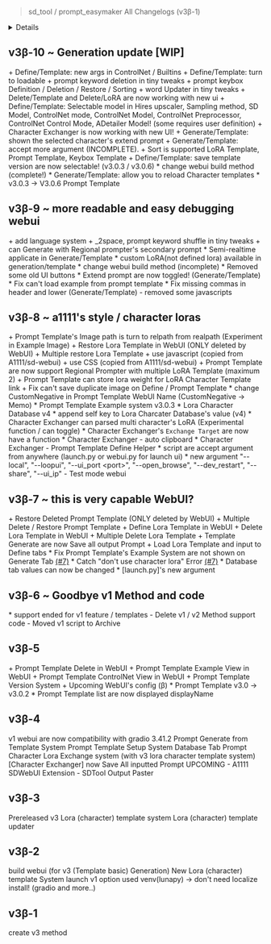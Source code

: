 > sd_tool / prompt_easymaker All Changelogs (v3β-1)

<details><br />+ Feature Addition <br />* Modify 
Already Feature <br />- Delete Feature <br/>= NO Update Upcoming</details>

## v3β-10 ~ Generation update [WIP]
\+ Define/Template: new args in ControlNet / Builtins
\+ Define/Template: turn to loadable
\+ prompt keyword deletion in tiny tweaks
\+ prompt keybox Definition / Deletion / Restore / Sorting
\+ word Updater in tiny tweaks
\+ Delete/Template and Delete/LoRA are now working with new ui
\+ Define/Template: Selectable model in Hires upscaler, Sampling method, SD Model, ControlNet mode, ControlNet Model, ControlNet Preprocessor, ControlNet Control Mode, ADetailer Model! (some requires user definition)
\+ Character Exchanger is now working with new UI!
\+ Generate/Template: shown the selected character's extend prompt
\+ Generate/Template: accept more argument (INCOMPLETE).
\+ Sort is supported LoRA Template, Prompt Template, Keybox Template
\+ Define/Template: save template version are now selectable! (v3.0.3 / v3.0.6)
\* change webui build method (complete!)
\* Generate/Template: allow you to reload Character templates
\* v3.0.3 -> V3.0.6 Prompt Template

## v3β-9 ~ more readable and easy debugging webui
\+ add language system
\+ _2space, prompt keyword shuffle in tiny tweaks
\+ can Generate with Regional prompter's secondary prompt
\* Semi-realtime applicate in Generate/Template
\* custom LoRA(not defined lora) available in generation/template
\* change webui build method (incomplete)
\* Removed some old UI buttons
\* Extend prompt are now toggled! (Generate/Template)
\* Fix can't load example from prompt template
\* Fix missing commas in header and lower (Generate/Template)
\- removed some javascripts

## v3β-8 ~ a1111's style / character loras
\+ Prompt Template's Image path is turn to relpath from realpath (Experiment in Example Image)
\+ Restore Lora Template in WebUI (ONLY deleted by WebUI)
\+ Multiple restore Lora Template
\+ use javascript (copied from A1111/sd-webui)
\+ use CSS (copied from A1111/sd-webui)
\+ Prompt Template are now support Regional Prompter with multiple LoRA Template (maximum 2)
\+ Prompt Template can store lora weight for LoRA Character Template link
\+ Fix can't save duplicate image on Define / Prompt Template
\* change CustomNegative in Prompt Template WebUI Name (CustomNegative -> Memo)
\* Prompt Template Example system v3.0.3
\* Lora Character Database v4
\* append self key to Lora Charcater Database's value (v4) 
\* Character Exchanger can parsed multi character's LoRA (Experimental function / can toggle)
\* Character Exchanger's `Exchange Target` are now have a function
\* Character Exchanger - auto clipboard
\* Character Exchanger - Prompt Template Define Helper
\* script are accept argument from anywhere (launch.py or webui.py for launch ui)
\* new argument  "--local", "--loopui", "--ui_port \<port\>", "--open_browse", "--dev_restart", "--share", "--ui_ip"
\- Test mode webui

## v3β-7 ~ this is very capable WebUI?
\+ Restore Deleted Prompt Template (ONLY deleted by WebUI)
\+ Multiple Delete / Restore Prompt Template 
\+ Define Lora Template in WebUI
\+ Delete Lora Template in WebUI
\+ Multiple Delete Lora Template
\+ Template Generate are now Save all output Prompt
\+ Load Lora Template and input to Define tabs
\* Fix Prompt Template's Example System are not shown on Generate Tab [(#7)](https://github.com/luna724/luna_py/issues/7)
\* Catch "don't use character lora" Error [(#7)](https://github.com/luna724/luna_py/issues/7)
\* Database tab values can now be changed
\* [launch.py]'s new argument

## v3β-6 ~ Goodbye v1 Method and code
\* support ended for v1 feature / templates
\- Delete v1 / v2 Method support code
\- Moved v1 script to Archive

## v3β-5
\+ Prompt Template Delete in WebUI
\+ Prompt Template Example View in WebUI
\+ Prompt Template ControlNet View in WebUI 
\+ Prompt Template Version System
\+ Upcoming WebUI's config (β)
\* Prompt Template v3.0 -> v3.0.2
\* Prompt Template list are now displayed displayName

## v3β-4
v1 webui are now compatibility with gradio 3.41.2
Prompt Generate from Template System
Prompt Template Setup System
Database Tab
Prompt Character Lora Exchange system (with v3 lora character template system)
[Character Exchanger] now Save All inputted Prompt 
UPCOMING - A1111 SDWebUI Extension - SDTool Output Paster 

## v3β-3
Prereleased v3 Lora (character) template system
Lora (character) template updater

## v3β-2
build webui (for v3 (Template basic) Generation)
New Lora (character) template System
launch v1 option
used venv(lunapy) -> don't need localize install! (gradio and more..)

## v3β-1
create v3 method